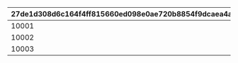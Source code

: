 |27de1d308d6c164f4ff815660ed098e0ae720b8854f9dcaea4a7f08c8ae2e99a|6a5ccf905413b3ecc8b9519e14ebb7b3708ed3bc59dd16d14bd17fea4e4cb413|
| --- | --- |
|10001|10002|
|10002|10003|
|10003|10003|